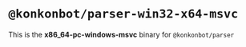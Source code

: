 # `@konkonbot/parser-win32-x64-msvc`

This is the **x86_64-pc-windows-msvc** binary for `@konkonbot/parser`
